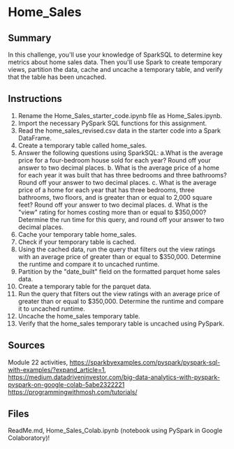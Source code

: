 # Home_Sales

## Summary

In this challenge, you'll use your knowledge of SparkSQL to determine key metrics about home sales data. Then you'll use Spark to create temporary views, partition the data, cache and uncache a temporary table, and verify that the table has been uncached.

## Instructions

1. Rename the Home_Sales_starter_code.ipynb file as Home_Sales.ipynb.
2. Import the necessary PySpark SQL functions for this assignment.
3. Read the home_sales_revised.csv data in the starter code into a Spark DataFrame.
4. Create a temporary table called home_sales.
5. Answer the following questions using SparkSQL:
    a.What is the average price for a four-bedroom house sold for each year? Round off your answer to two decimal places.
    b. What is the average price of a home for each year it was built that has three bedrooms and three bathrooms? Round off your answer to two decimal places.
    c. What is the average price of a home for each year that has three bedrooms, three bathrooms, two floors, and is greater than or equal to 2,000 square feet? Round off your answer to two decimal places.
    d. What is the "view" rating for homes costing more than or equal to $350,000? Determine the run time for this query, and round off your answer to two decimal places.
6. Cache your temporary table home_sales.
7. Check if your temporary table is cached.
8. Using the cached data, run the query that filters out the view ratings with an average price of greater than or equal to $350,000. Determine the runtime and compare it to uncached runtime.
9. Partition by the "date_built" field on the formatted parquet home sales data.
10. Create a temporary table for the parquet data.
11. Run the query that filters out the view ratings with an average price of greater than or equal to $350,000. Determine the runtime and compare it to uncached runtime.
12. Uncache the home_sales temporary table.
13. Verify that the home_sales temporary table is uncached using PySpark.

## Sources
Module 22 activities, 
https://sparkbyexamples.com/pyspark/pyspark-sql-with-examples/?expand_article=1, 
https://medium.datadriveninvestor.com/big-data-analytics-with-pyspark-pyspark-on-google-colab-5abe2322221
https://programmingwithmosh.com/tutorials/

## Files
ReadMe.md, Home_Sales_Colab.ipynb (notebook using PySpark in Google Colaboratory)!
